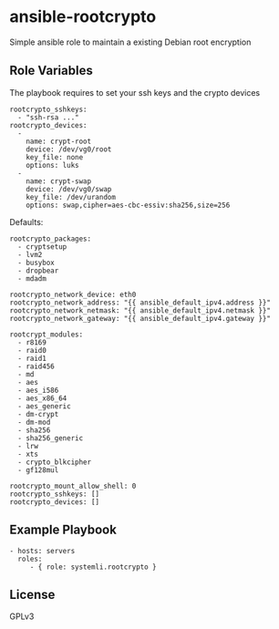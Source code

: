 ansible-rootcrypto
==================

Simple ansible role to maintain a existing Debian root encryption

Role Variables
--------------

The playbook requires to set your ssh keys and the crypto devices

    rootcrypto_sshkeys:
      - "ssh-rsa ..."
    rootcrypto_devices:
      -
        name: crypt-root
        device: /dev/vg0/root
        key_file: none
        options: luks
      -
        name: crypt-swap
        device: /dev/vg0/swap
        key_file: /dev/urandom
        options: swap,cipher=aes-cbc-essiv:sha256,size=256
        
Defaults:

    rootcrypto_packages:
      - cryptsetup
      - lvm2
      - busybox
      - dropbear
      - mdadm
    
    rootcrypto_network_device: eth0
    rootcrypto_network_address: "{{ ansible_default_ipv4.address }}"
    rootcrypto_network_netmask: "{{ ansible_default_ipv4.netmask }}"
    rootcrypto_network_gateway: "{{ ansible_default_ipv4.gateway }}"
    
    rootcrypt_modules:
      - r8169
      - raid0
      - raid1
      - raid456
      - md
      - aes
      - aes_i586
      - aes_x86_64
      - aes_generic
      - dm-crypt
      - dm-mod
      - sha256
      - sha256_generic
      - lrw
      - xts
      - crypto_blkcipher
      - gf128mul
    
    rootcrypto_mount_allow_shell: 0
    rootcrypto_sshkeys: []
    rootcrypto_devices: []

Example Playbook
----------------

    - hosts: servers
      roles:
         - { role: systemli.rootcrypto }

License
-------

GPLv3
